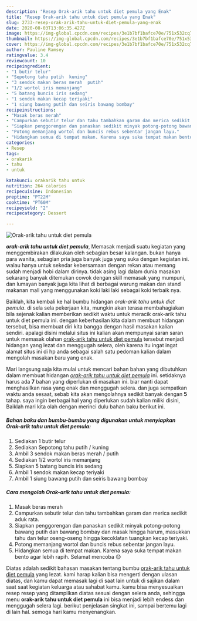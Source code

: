 ```yaml
---
description: "Resep Orak-arik tahu untuk diet pemula yang Enak"
title: "Resep Orak-arik tahu untuk diet pemula yang Enak"
slug: 2733-resep-orak-arik-tahu-untuk-diet-pemula-yang-enak
date: 2020-08-03T13:06:35.427Z
image: https://img-global.cpcdn.com/recipes/3e1b7bf1bafce70e/751x532cq70/orak-arik-tahu-untuk-diet-pemula-foto-resep-utama.jpg
thumbnail: https://img-global.cpcdn.com/recipes/3e1b7bf1bafce70e/751x532cq70/orak-arik-tahu-untuk-diet-pemula-foto-resep-utama.jpg
cover: https://img-global.cpcdn.com/recipes/3e1b7bf1bafce70e/751x532cq70/orak-arik-tahu-untuk-diet-pemula-foto-resep-utama.jpg
author: Pauline Ramsey
ratingvalue: 3.4
reviewcount: 10
recipeingredient:
- "1 butir telur"
- "Sepotong tahu putih  kuning"
- "3 sendok makan beras merah  putih"
- "1/2 wortol iris memanjang"
- "5 batang buncis iris sedang"
- "1 sendok makan kecap teriyaki"
- "1 siung bawang putih dan seiris bawang bombay"
recipeinstructions:
- "Masak beras merah"
- "Campurkan sebutir telur dan tahu tambahkan garam dan merica sedikit aduk rata."
- "Siapkan penggorengan dan panaskan sedikit minyak potong-potong bawang putih dan bawang bombay dan masak hingga harum, masukkan tahu dan telur oseng-oseng hingga kecoklatan tuangkan kecap teriyaki."
- "Potong memanjang wortol dan buncis rebus sebentar jangan layu."
- "Hidangkan semua di tempat makan. Karena saya suka tempat makan bento agar lebih rapih. Selamat mencoba 😊"
categories:
- Resep
tags:
- orakarik
- tahu
- untuk

katakunci: orakarik tahu untuk 
nutrition: 264 calories
recipecuisine: Indonesian
preptime: "PT22M"
cooktime: "PT60M"
recipeyield: "2"
recipecategory: Dessert

---
```



![Orak-arik tahu untuk diet pemula](https://img-global.cpcdn.com/recipes/3e1b7bf1bafce70e/751x532cq70/orak-arik-tahu-untuk-diet-pemula-foto-resep-utama.jpg)

<b><i>orak-arik tahu untuk diet pemula</i></b>, Memasak menjadi suatu kegiatan yang menggembirakan dilakukan oleh sebagian besar kalangan. bukan hanya para wanita, sebagian pria juga banyak juga yang suka dengan kegiatan ini. walau hanya untuk sekedar kebersamaan dengan rekan atau memang sudah menjadi hobi dalam dirinya. tidak asing lagi dalam dunia masakan sekarang banyak ditemukan cowok dengan skill memasak yang mumpuni, dan lumayan banyak juga kita lihat di berbagai warung makan dan stand makanan mall yang menggunakan koki laki laki sebagai koki terbaik nya.



Baiklah, kita kembali ke hal bumbu hidangan <i>orak-arik tahu untuk diet pemula</i>. di sela sela pekerjaan kita, mungkin akan terasa membahagiakan bila sejenak kalian memberikan sedikit waktu untuk meracik orak-arik tahu untuk diet pemula ini. dengan keberhasilan kita dalam membuat hidangan tersebut, bisa membuat diri kita bangga dengan hasil masakan kalian sendiri. apalagi disini melalui situs ini kalian akan mempunyai saran saran untuk memasak olahan <u>orak-arik tahu untuk diet pemula</u> tersebut menjadi hidangan yang lezat dan menggugah selera, oleh karena itu ingat ingat alamat situs ini di hp anda sebagai salah satu pedoman kalian dalam mengolah masakan baru yang enak.


Mari langsung saja kita mulai untuk mencari bahan bahan yang dibutuhkan dalam membuat hidangan <u><i>orak-arik tahu untuk diet pemula</i></u> ini. setidaknya harus ada <b>7</b> bahan yang diperlukan di masakan ini. biar nanti dapat menghasilkan rasa yang enak dan menggugah selera. dan juga sempatkan waktu anda sesaat, sebab kita akan mengolahnya sedikit banyak dengan <b>5</b> tahap. saya ingin berbagai hal yang diperlukan sudah kalian miliki disini, Baiklah mari kita olah dengan merinci dulu bahan baku berikut ini.

<!--inarticleads1-->

##### Bahan baku dan bumbu-bumbu yang digunakan untuk menyiapkan Orak-arik tahu untuk diet pemula:

1. Sediakan 1 butir telur
1. Sediakan Sepotong tahu putih / kuning
1. Ambil 3 sendok makan beras merah / putih
1. Sediakan 1/2 wortol iris memanjang
1. Siapkan 5 batang buncis iris sedang
1. Ambil 1 sendok makan kecap teriyaki
1. Ambil 1 siung bawang putih dan seiris bawang bombay




<!--inarticleads2-->

##### Cara mengolah Orak-arik tahu untuk diet pemula:

1. Masak beras merah
1. Campurkan sebutir telur dan tahu tambahkan garam dan merica sedikit aduk rata.
1. Siapkan penggorengan dan panaskan sedikit minyak potong-potong bawang putih dan bawang bombay dan masak hingga harum, masukkan tahu dan telur oseng-oseng hingga kecoklatan tuangkan kecap teriyaki.
1. Potong memanjang wortol dan buncis rebus sebentar jangan layu.
1. Hidangkan semua di tempat makan. Karena saya suka tempat makan bento agar lebih rapih. Selamat mencoba 😊




Diatas adalah sedikit bahasan masakan tentang bumbu <u>orak-arik tahu untuk diet pemula</u> yang lezat. kami harap kalian bisa mengerti dengan ulasan diatas, dan kamu dapat memasak lagi di saat lain untuk di sajikan dalam saat saat kegiatan keluarga atau sahabat kamu. kamu bisa menyesuaikan resep resep yang ditampilkan diatas sesuai dengan selera anda, sehingga menu <b>orak-arik tahu untuk diet pemula</b> ini bisa menjadi lebih endess dan menggugah selera lagi. berikut penjelasan singkat ini, sampai bertemu lagi di lain hal. semoga hari kamu menyenangkan.
